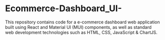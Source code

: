 # Ecommerce-Dashboard_UI-
This repository contains code for a e-commerce dashboard web application built using React and Material UI (MUI) components, as well as standard web development technologies such as HTML, CSS, JavaScript &amp; ChartJS.
